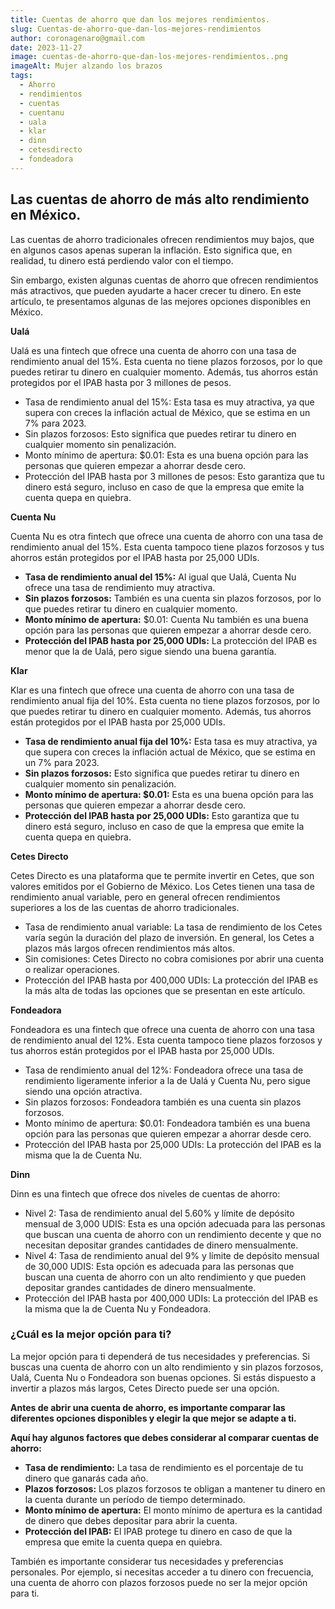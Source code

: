 ```yaml
---
title: Cuentas de ahorro que dan los mejores rendimientos.
slug: Cuentas-de-ahorro-que-dan-los-mejores-rendimientos
author: coronagenaro@gmail.com
date: 2023-11-27
image: cuentas-de-ahorro-que-dan-los-mejores-rendimientos..png
imageAlt: Mujer alzando los brazos
tags:
  - Ahorro
  - rendimientos
  - cuentas
  - cuentanu
  - uala
  - klar
  - dinn
  - cetesdirecto
  - fondeadora
---
```

## **Las cuentas de ahorro de más alto rendimiento en México.**

Las cuentas de ahorro tradicionales ofrecen rendimientos muy bajos, que en algunos casos apenas superan la inflación. Esto significa que, en realidad, tu dinero está perdiendo valor con el tiempo.

Sin embargo, existen algunas cuentas de ahorro que ofrecen rendimientos más atractivos, que pueden ayudarte a hacer crecer tu dinero. En este artículo, te presentamos algunas de las mejores opciones disponibles en México.

**Ualá**

Ualá es una fintech que ofrece una cuenta de ahorro con una tasa de rendimiento anual del 15%. Esta cuenta no tiene plazos forzosos, por lo que puedes retirar tu dinero en cualquier momento. Además, tus ahorros están protegidos por el IPAB hasta por 3 millones de pesos.

* Tasa de rendimiento anual del 15%: Esta tasa es muy atractiva, ya que supera con creces la inflación actual de México, que se estima en un 7% para 2023.
* Sin plazos forzosos: Esto significa que puedes retirar tu dinero en cualquier momento sin penalización.
* Monto mínimo de apertura: $0.01: Esta es una buena opción para las personas que quieren empezar a ahorrar desde cero.
* Protección del IPAB hasta por 3 millones de pesos: Esto garantiza que tu dinero está seguro, incluso en caso de que la empresa que emite la cuenta quepa en quiebra.

<!--EndFragment-->

**Cuenta Nu**

Cuenta Nu es otra fintech que ofrece una cuenta de ahorro con una tasa de rendimiento anual del 15%. Esta cuenta tampoco tiene plazos forzosos y tus ahorros están protegidos por el IPAB hasta por 25,000 UDIs.

<!--StartFragment-->

* **Tasa de rendimiento anual del 15%:** Al igual que Ualá, Cuenta Nu ofrece una tasa de rendimiento muy atractiva.
* **Sin plazos forzosos:** También es una cuenta sin plazos forzosos, por lo que puedes retirar tu dinero en cualquier momento.
* **Monto mínimo de apertura:** $0.01: Cuenta Nu también es una buena opción para las personas que quieren empezar a ahorrar desde cero.
* **Protección del IPAB hasta por 25,000 UDIs:** La protección del IPAB es menor que la de Ualá, pero sigue siendo una buena garantía.

<!--EndFragment--

<!--StartFragment-->

**Klar**

Klar es una fintech que ofrece una cuenta de ahorro con una tasa de rendimiento anual fija del 10%. Esta cuenta no tiene plazos forzosos, por lo que puedes retirar tu dinero en cualquier momento. Además, tus ahorros están protegidos por el IPAB hasta por 25,000 UDIs.

* **Tasa de rendimiento anual fija del 10%:** Esta tasa es muy atractiva, ya que supera con creces la inflación actual de México, que se estima en un 7% para 2023.
* **Sin plazos forzosos:** Esto significa que puedes retirar tu dinero en cualquier momento sin penalización.
* **Monto mínimo de apertura: $0.01:** Esta es una buena opción para las personas que quieren empezar a ahorrar desde cero.
* **Protección del IPAB hasta por 25,000 UDIs:** Esto garantiza que tu dinero está seguro, incluso en caso de que la empresa que emite la cuenta quepa en quiebra.

<!--EndFragment-->



**Cetes Directo**

Cetes Directo es una plataforma que te permite invertir en Cetes, que son valores emitidos por el Gobierno de México. Los Cetes tienen una tasa de rendimiento anual variable, pero en general ofrecen rendimientos superiores a los de las cuentas de ahorro tradicionales.

<!--StartFragment-->

* Tasa de rendimiento anual variable: La tasa de rendimiento de los Cetes varía según la duración del plazo de inversión. En general, los Cetes a plazos más largos ofrecen rendimientos más altos.
* Sin comisiones: Cetes Directo no cobra comisiones por abrir una cuenta o realizar operaciones.
* Protección del IPAB hasta por 400,000 UDIs: La protección del IPAB es la más alta de todas las opciones que se presentan en este artículo.

<!--EndFragment-->

**Fondeadora**

Fondeadora es una fintech que ofrece una cuenta de ahorro con una tasa de rendimiento anual del 12%. Esta cuenta tampoco tiene plazos forzosos y tus ahorros están protegidos por el IPAB hasta por 25,000 UDIs.

<!--StartFragment-->

* Tasa de rendimiento anual del 12%: Fondeadora ofrece una tasa de rendimiento ligeramente inferior a la de Ualá y Cuenta Nu, pero sigue siendo una opción atractiva.
* Sin plazos forzosos: Fondeadora también es una cuenta sin plazos forzosos.
* Monto mínimo de apertura: $0.01: Fondeadora también es una buena opción para las personas que quieren empezar a ahorrar desde cero.
* Protección del IPAB hasta por 25,000 UDIs: La protección del IPAB es la misma que la de Cuenta Nu.

<!--EndFragment-->

**Dinn**

Dinn es una fintech que ofrece dos niveles de cuentas de ahorro:

* Nivel 2: Tasa de rendimiento anual del 5.60% y límite de depósito mensual de 3,000 UDIS: Esta es una opción adecuada para las personas que buscan una cuenta de ahorro con un rendimiento decente y que no necesitan depositar grandes cantidades de dinero mensualmente.
* Nivel 4: Tasa de rendimiento anual del 9% y límite de depósito mensual de 30,000 UDIS: Esta opción es adecuada para las personas que buscan una cuenta de ahorro con un alto rendimiento y que pueden depositar grandes cantidades de dinero mensualmente.
* Protección del IPAB hasta por 400,000 UDIs: La protección del IPAB es la misma que la de Cuenta Nu y Fondeadora.

### **¿Cuál es la mejor opción para ti?**

La mejor opción para ti dependerá de tus necesidades y preferencias. Si buscas una cuenta de ahorro con un alto rendimiento y sin plazos forzosos, Ualá, Cuenta Nu o Fondeadora son buenas opciones. Si estás dispuesto a invertir a plazos más largos, Cetes Directo puede ser una opción.

**Antes de abrir una cuenta de ahorro, es importante comparar las diferentes opciones disponibles y elegir la que mejor se adapte a ti.**

**Aquí hay algunos factores que debes considerar al comparar cuentas de ahorro:**

* **Tasa de rendimiento:** La tasa de rendimiento es el porcentaje de tu dinero que ganarás cada año.
* **Plazos forzosos:** Los plazos forzosos te obligan a mantener tu dinero en la cuenta durante un período de tiempo determinado.
* **Monto mínimo de apertura:** El monto mínimo de apertura es la cantidad de dinero que debes depositar para abrir la cuenta.
* **Protección del IPAB:** El IPAB protege tu dinero en caso de que la empresa que emite la cuenta quepa en quiebra.

También es importante considerar tus necesidades y preferencias personales. Por ejemplo, si necesitas acceder a tu dinero con frecuencia, una cuenta de ahorro con plazos forzosos puede no ser la mejor opción para ti.

<!--EndFragment-->